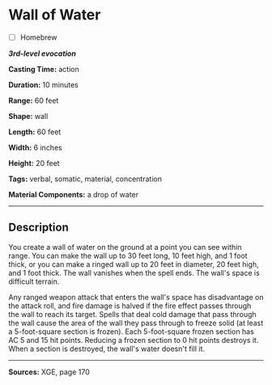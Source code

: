 # Wall of Water

- [ ] Homebrew

***3rd-level evocation***

**Casting Time:** action

**Duration:** 10 minutes

**Range:** 60 feet

**Shape:** wall

**Length:** 60 feet

**Width:** 6 inches

**Height:** 20 feet

**Tags:** verbal, somatic, material, concentration

**Material Components:** a drop of water

---

## Description
You create a wall of water on the ground at a point you can see within range.
You can make the wall up to 30 feet long, 10 feet high, and 1 foot thick, or you can make a ringed wall up to 20 feet in diameter, 20 feet high, and 1 foot thick.
The wall vanishes when the spell ends.
The wall's space is difficult terrain.

Any ranged weapon attack that enters the wall's space has disadvantage on the attack roll, and fire damage is halved if the fire effect passes through the wall to reach its target.
Spells that deal cold damage that pass through the wall cause the area of the wall they pass through to freeze solid (at least a 5-foot-square section is frozen).
Each 5-foot-square frozen section has AC 5 and 15 hit points.
Reducing a frozen section to 0 hit points destroys it.
When a section is destroyed, the wall's water doesn't fill it.

---

**Sources:** XGE, page 170
